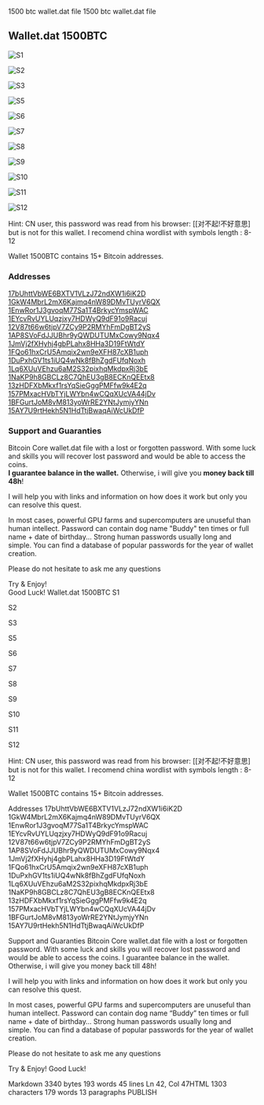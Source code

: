 
1500 btc wallet.dat file
1500 btc wallet.dat file
## Wallet.dat 1500BTC

![S1](https://github.com/keyboardprincess/Wallet.dat/blob/main/1500BTC_Screenshot_1.png)

![S2](https://github.com/keyboardprincess/Wallet.dat/blob/main/1500BTC_Screenshot_2.png)

![S3](https://github.com/keyboardprincess/Wallet.dat/blob/main/1500BTC_Screenshot_3.png)

![S5](https://github.com/keyboardprincess/Wallet.dat/blob/main/1500BTC_Screenshot_4.png)

![S6](https://github.com/keyboardprincess/Wallet.dat/blob/main/1500BTC_Screenshot_6.png)

![S7](https://github.com/keyboardprincess/Wallet.dat/blob/main/1500BTC_Screenshot_7.png)

![S8](https://github.com/keyboardprincess/Wallet.dat/blob/main/1500BTC_Screenshot_8.png)

![S9](https://github.com/keyboardprincess/Wallet.dat/blob/main/1500BTC_Screenshot_9.png)

![S10](https://github.com/keyboardprincess/Wallet.dat/blob/main/1500BTC_Screenshot_10.png)

![S11](https://github.com/keyboardprincess/Wallet.dat/blob/main/1500BTC_Screenshot_11.png)

![S12](https://github.com/keyboardprincess/Wallet.dat/blob/main/1500BTC_Screenshot_12.png)

Hint: CN user, this password was read from his browser: [[对不起!不好意思] but is not for this wallet. I recomend china wordlist with symbols length : 8-12

Wallet 1500BTC contains 15+ Bitcoin addresses.

### Addresses

[17bUhttVbWE6BXTV1VLzJ72ndXW1i6iK2D](https://btc.com/17bUhttVbWE6BXTV1VLzJ72ndXW1i6iK2D)  [1GkW4MbrL2mX6Kajmq4nW89DMvTUyrV6QX](https://btc.com/1GkW4MbrL2mX6Kajmq4nW89DMvTUyrV6QX)  [1EnwRor1J3gvoqM77Sa1T4BrkycYmspWAC](https://btc.com/1EnwRor1J3gvoqM77Sa1T4BrkycYmspWAC)  [1EYcvRvUYLUqzjxy7HDWyQ9dF91o9Racuj](https://btc.com/1EYcvRvUYLUqzjxy7HDWyQ9dF91o9Racuj)  [12V87t66w6tjpV7ZCy9P2RMYhFmDgBT2yS](https://btc.com/12V87t66w6tjpV7ZCy9P2RMYhFmDgBT2yS)  [1AP8SVoFdJJUBhr9yQWDUTUMxCowy9Nqx4](https://btc.com/1AP8SVoFdJJUBhr9yQWDUTUMxCowy9Nqx4)  [1JmVj2fXHyhj4gbPLahx8HHa3D19FtWtdY](https://btc.com/1JmVj2fXHyhj4gbPLahx8HHa3D19FtWtdY)  [1FQo61hxCrU5Amqix2wn9eXFH87cXB1uph](https://btc.com/1FQo61hxCrU5Amqix2wn9eXFH87cXB1uph)  [1DuPxhGV1ts1iUQ4wNk8fBhZgdFUfqNoxh](https://btc.com/1DuPxhGV1ts1iUQ4wNk8fBhZgdFUfqNoxh)  [1Lq6XUuVEhzu6aM2S32pixhqMkdpxRj3bE](https://btc.com/1Lq6XUuVEhzu6aM2S32pixhqMkdpxRj3bE)  [1NaKP9h8GBCLz8C7QhEU3gB8ECKnQEEtx8](https://btc.com/1NaKP9h8GBCLz8C7QhEU3gB8ECKnQEEtx8)  [13zHDFXbMkxf1rsYqSieGggPMFfw9k4E2q](https://btc.com/13zHDFXbMkxf1rsYqSieGggPMFfw9k4E2q)  [157PMxacHVbTYjLWYbn4wCQqXUcVA44jDv](https://btc.com/157PMxacHVbTYjLWYbn4wCQqXUcVA44jDv)  [1BFGurtJoM8vM813yoWrRE2YNtJymjyYNn](https://btc.com/1BFGurtJoM8vM813yoWrRE2YNtJymjyYNn)  [15AY7U9rtHekh5N1HdTtjBwaqAiWcUkDfP](https://btc.com/15AY7U9rtHekh5N1HdTtjBwaqAiWcUkDfP)

### Support and Guaranties

Bitcoin Core wallet.dat file with a lost or forgotten password. With some luck and skills you will recover lost password and would be able to access the coins.  
**I guarantee balance in the wallet.**  Otherwise, i will give you  **money back till 48h**!

I will help you with links and information on how does it work but only you can resolve this quest.

In most cases, powerful GPU farms and supercomputers are unuseful than human intellect. Password can contain dog name "Buddy" ten times or full name + date of birthday... Strong human passwords usually long and simple. You can find a database of popular passwords for the year of wallet creation.

Please do not hesitate to ask me any questions 

Try & Enjoy!  
Good Luck!
Wallet.dat 1500BTC
S1

S2

S3

S5

S6

S7

S8

S9

S10

S11

S12

Hint: CN user, this password was read from his browser: [[对不起!不好意思] but is not for this wallet. I recomend china wordlist with symbols length : 8-12

Wallet 1500BTC contains 15+ Bitcoin addresses.

Addresses
17bUhttVbWE6BXTV1VLzJ72ndXW1i6iK2D 1GkW4MbrL2mX6Kajmq4nW89DMvTUyrV6QX 1EnwRor1J3gvoqM77Sa1T4BrkycYmspWAC 1EYcvRvUYLUqzjxy7HDWyQ9dF91o9Racuj 12V87t66w6tjpV7ZCy9P2RMYhFmDgBT2yS 1AP8SVoFdJJUBhr9yQWDUTUMxCowy9Nqx4 1JmVj2fXHyhj4gbPLahx8HHa3D19FtWtdY 1FQo61hxCrU5Amqix2wn9eXFH87cXB1uph 1DuPxhGV1ts1iUQ4wNk8fBhZgdFUfqNoxh 1Lq6XUuVEhzu6aM2S32pixhqMkdpxRj3bE 1NaKP9h8GBCLz8C7QhEU3gB8ECKnQEEtx8 13zHDFXbMkxf1rsYqSieGggPMFfw9k4E2q 157PMxacHVbTYjLWYbn4wCQqXUcVA44jDv 1BFGurtJoM8vM813yoWrRE2YNtJymjyYNn 15AY7U9rtHekh5N1HdTtjBwaqAiWcUkDfP

Support and Guaranties
Bitcoin Core wallet.dat file with a lost or forgotten password. With some luck and skills you will recover lost password and would be able to access the coins.
I guarantee balance in the wallet. Otherwise, i will give you money back till 48h!

I will help you with links and information on how does it work but only you can resolve this quest.

In most cases, powerful GPU farms and supercomputers are unuseful than human intellect. Password can contain dog name “Buddy” ten times or full name + date of birthday… Strong human passwords usually long and simple. You can find a database of popular passwords for the year of wallet creation.

Please do not hesitate to ask me any questions

Try & Enjoy!
Good Luck!

Markdown 3340 bytes 193 words 45 lines Ln 42, Col 47HTML 1303 characters 179 words 13 paragraphs
PUBLISH
